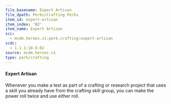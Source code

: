 ```yaml
---
file_basename: Expert Artisan
file_dpath: Perks/Crafting Perks
item_id: expert-artisan
item_index: '02'
item_name: Expert Artisan
scc:
  - mcdm.heroes.v1:perk.crafting:expert-artisan
scdc:
  - 1.1.1:18.6:02
source: mcdm.heroes.v1
type: perk/crafting
---
```


#### Expert Artisan

Whenever you make a test as part of a crafting or research project that uses a skill you already have from the crafting skill group, you can make the power roll twice and use either roll.
